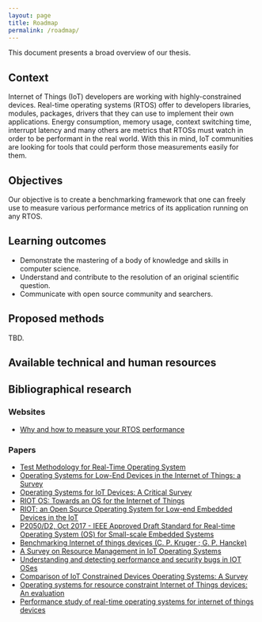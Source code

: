 ```yaml
---
layout: page
title: Roadmap
permalink: /roadmap/
---
```


This document presents a broad overview of our thesis.

## Context

Internet of Things (IoT) developers are working with highly-constrained devices. 
Real-time operating systems (RTOS) offer to developers libraries, modules, packages, drivers that they can use to implement their own applications.
Energy consumption, memory usage, context switching time, interrupt latency and many others are metrics that RTOSs must watch in order to be performant in the real world.
With this in mind, IoT communities are looking for tools that could perform those measurements easily for them.

## Objectives

Our objective is to create a benchmarking framework that one can freely use to measure various performance metrics of its application running on any RTOS.

## Learning outcomes

- Demonstrate the mastering of a body of knowledge and skills in computer science.
- Understand and contribute to the resolution of an original scientific question.
- Communicate with open source community and searchers.

## Proposed methods

TBD.

## Available technical and human resources

## Bibliographical research

### Websites

- [Why and how to measure your RTOS performance](https://www.embedded.com/design/operating-systems/4437792/Why-and-how-to-measure-your-RTOS-performance)

### Papers

- [Test Methodology for Real-Time Operating System](https://www.researchgate.net/publication/279842112_Test_Methodology_for_Real-Time_Operating_System)
- [Operating Systems for Low-End Devices in the Internet of Things: a Survey](https://hal.inria.fr/hal-01245551/file/IoT-OS-survey.pdf)
- [Operating Systems for IoT Devices: A Critical Survey](https://ieeexplore.ieee.org/document/7166231/)
- [RIOT OS: Towards an OS for the Internet of Things](https://hal.inria.fr/hal-00945122/document)
- [RIOT: an Open Source Operating System for Low-end Embedded Devices in the IoT](https://ieeexplore.ieee.org/document/8315125?reload=true)
- [P2050/D2, Oct 2017 - IEEE Approved Draft Standard for Real-time Operating System (OS) for Small-scale Embedded Systems](https://ieeexplore.ieee.org/document/8283471/)
- [Benchmarking Internet of things devices (C. P. Kruger ; G. P. Hancke)](https://ieeexplore.ieee.org/document/6945583/)
- [A Survey on Resource Management in IoT Operating Systems](https://ieeexplore.ieee.org/document/8300305/)
- [Understanding and detecting performance and security bugs in IOT OSes](https://ieeexplore.ieee.org/document/7515933/)
- [Comparison of IoT Constrained Devices Operating Systems: A Survey](https://ieeexplore.ieee.org/document/8308310/)
- [Operating systems for resource constraint Internet of Things devices: An evaluation](https://muep.mau.se/bitstream/handle/2043/20810/Operating%20systems%20for%20resource%20constraint%20Internet%20of%20Things%20devices%3A%20%20An%20evaluation.pdf?sequence=2&isAllowed=y)
- [Performance study of real-time operating systems for internet of things devices](https://ieeexplore.ieee.org/document/8371785/)
